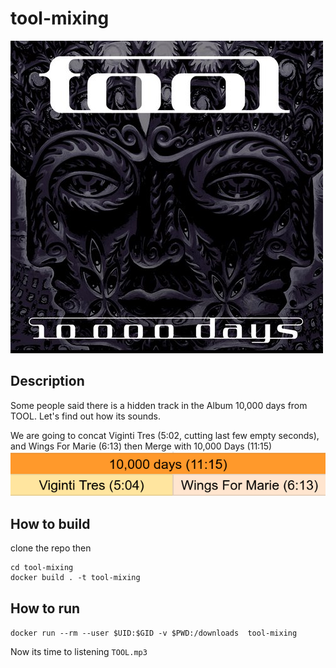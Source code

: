 # tool-mixing
![TOOL](header.jpg?raw=true)

## Description
Some people said there is a hidden track in the Album 10,000 days from TOOL.
Let's find out how its sounds.

We are going to concat Viginti Tres (5:02, cutting last few empty seconds), and Wings For Marie (6:13) then Merge with 10,000 Days (11:15)
![mix](mixed.png?raw=true)

## How to build
clone the repo then

```
cd tool-mixing
docker build . -t tool-mixing
```

## How to run
`docker run --rm --user $UID:$GID -v $PWD:/downloads  tool-mixing`

Now its time to listening `TOOL.mp3`